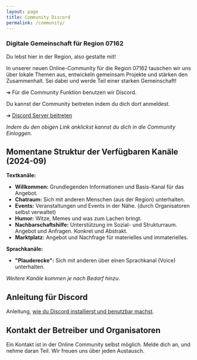 ```yaml
---
layout: page 
title: Community Discord 
permalink: /community/ 
---
```


### Digitale Gemeinschaft für Region 07162

Du lebst hier in der Region, also gestalte mit! 

In unserer neuen Online-Community für die Region 07162 tauschen wir uns über lokale Themen aus, entwickeln gemeinsam Projekte und stärken den Zusammenhalt. Sei dabei und werde Teil einer starken Gemeinschaft!

➔ Für die Community Funktion benutzen wir Discord. 

Du kannst der Community beitreten indem du dich dort anmeldest. 

➔ [Discord Server beitreten](https://discord.gg/RdZjDPBmcV) 

*Indem du den obigen Link anklickst kannst du dich in die Community Einloggen.* 

## Momentane Struktur der Verfügbaren Kanäle (2024-09)

**Textkanäle:**

- **Willkommen:** Grundlegenden Informationen und Basis-Kanal für das Angebot.
- **Chatraum:** Sich mit anderen Menschen (aus der Region) unterhalten.
- **Events:** Veranstaltungen und Events in der Nähe. (durch Organisatoren selbst verwaltet)
- **Humor:** Witze, Memes und was zum Lachen bringt.
- **Nachbarschaftshilfe:** Unterstützung im Sozial- und Strukturraum. Angebot und Anfragen. Konkret und Abstrakt.
- **Marktplatz:** Angebot und Nachfrage für materielles und immaterielles. 

**Sprachkanäle:**

- **"Plauderecke":** Sich mit anderen über einen Sprachkanal (Voice) unterhalten.

*Weitere Kanäle kommen je nach Bedarf hinzu.*

## Anleitung für Discord

Anleitung, [wie du Discord installierst und benutzbar machst](/discord/). 


## Kontakt der Betreiber und Organisatoren

Ein Kontakt ist in der Online Community selbst möglich. Melde dich an, und nehme daran Teil. Wir freuen uns über jeden Austausch.

